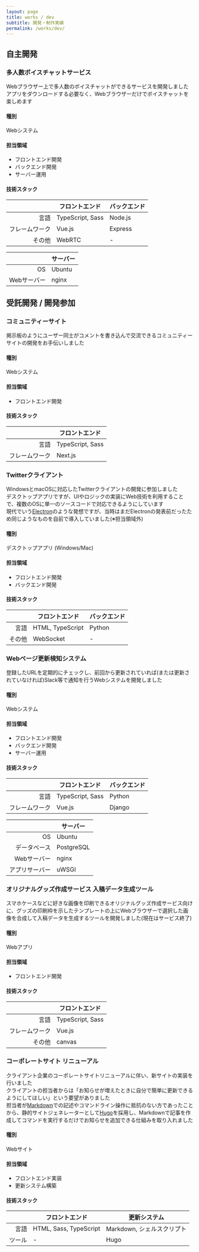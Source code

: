```yaml
---
layout: page
title: works / dev
subtitle: 開発・制作実績
permalink: /works/dev/
---
```


## 自主開発

### 多人数ボイスチャットサービス

Webブラウザー上で多人数のボイスチャットができるサービスを開発しました  
アプリをダウンロードする必要なく、Webブラウザーだけでボイスチャットを楽しめます

#### 種別

Webシステム

#### 担当領域

* フロントエンド開発
* バックエンド開発
* サーバー運用

#### 技術スタック

|         | フロントエンド          | バックエンド  |
|--------:|------------------|---------|
|      言語 | TypeScript, Sass | Node.js |
| フレームワーク | Vue.js           | Express |
|     その他 | WebRTC           | -       |

|              | サーバー   |
|-------------:|--------|
|           OS | Ubuntu |
|      Webサーバー | nginx  |

## 受託開発 / 開発参加

### コミュニティーサイト

掲示板のようにユーザー同士がコメントを書き込んで交流できるコミュニティーサイトの開発をお手伝いしました

#### 種別

Webシステム

#### 担当領域

* フロントエンド開発

#### 技術スタック

|         | フロントエンド          |
|--------:|------------------|
|      言語 | TypeScript, Sass |
| フレームワーク | Next.js          |

### Twitterクライアント

WindowsとmacOSに対応したTwitterクライアントの開発に参加しました  
デスクトップアプリですが、UIやロジックの実装にWeb技術を利用することで、複数のOSに単一のソースコードで対応できるようにしています  
現代でいう[Electron](https://www.electronjs.org/)のような発想ですが、当時はまだElectronの発表前だったため同じようなものを自前で導入していました(※担当領域外)

#### 種別

デスクトップアプリ (Windows/Mac)  

#### 担当領域

* フロントエンド開発
* バックエンド開発

#### 技術スタック

|     | フロントエンド          | バックエンド |
|----:|------------------|--------|
|  言語 | HTML, TypeScript | Python |
| その他 | WebSocket        | -      |

### Webページ更新検知システム

登録したURLを定期的にチェックし、前回から更新されていれば(または更新されていなければ)Slack等で通知を行うWebシステムを開発しました

#### 種別

Webシステム

#### 担当領域

* フロントエンド開発
* バックエンド開発
* サーバー運用

#### 技術スタック

|         | フロントエンド          | バックエンド     |
|--------:|------------------|------------|
|      言語 | TypeScript, Sass | Python     |
| フレームワーク | Vue.js           | Django     |

|         | サーバー       |
|--------:|------------|
|      OS | Ubuntu     |
|  データベース | PostgreSQL |
| Webサーバー | nginx      |
| アプリサーバー | uWSGI      |

### オリジナルグッズ作成サービス 入稿データ生成ツール

スマホケースなどに好きな画像を印刷できるオリジナルグッズ作成サービス向けに、グッズの印刷枠を示したテンプレートの上にWebブラウザーで選択した画像を合成して入稿データを生成するツールを開発しました(現在はサービス終了)

#### 種別

Webアプリ

#### 担当領域

* フロントエンド開発

#### 技術スタック

|         | フロントエンド          |
|--------:|------------------|
|      言語 | TypeScript, Sass |
| フレームワーク | Vue.js           |
|     その他 | canvas           |

### コーポレートサイト リニューアル

クライアント企業のコーポレートサイトリニューアルに伴い、新サイトの実装を行いました  
クライアントの担当者からは「お知らせが増えたときに自分で簡単に更新できるようにしてほしい」という要望がありました  
担当者が[Markdown](https://ja.wikipedia.org/wiki/Markdown)での記述やコマンドライン操作に抵抗のない方であったことから、静的サイトジェネレーターとして[Hugo](https://gohugo.io/)を採用し、Markdownで記事を作成してコマンドを実行するだけでお知らせを追加できる仕組みを取り入れました  

#### 種別

Webサイト

#### 担当領域

* フロントエンド実装
* 更新システム構築

#### 技術スタック

|     | フロントエンド                | 更新システム             |
|----:|------------------------|--------------------|
|  言語 | HTML, Sass, TypeScript | Markdown, シェルスクリプト |
| ツール | -                      | Hugo               |
